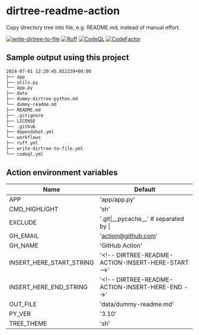 # dirtree-readme-action

Copy directory tree into file, e.g. README.md, instead of manual effort.

[![write-dirtree-to-file](https://github.com/qte77/dirtree-readme-action/actions/workflows/write-dirtree-to-file.yml/badge.svg)](https://github.com/qte77/dirtree-readme-action/actions/workflows/write-dirtree-to-file.yml)
[![Ruff](https://github.com/qte77/dirtree-readme-action/actions/workflows/ruff.yml/badge.svg)](https://github.com/qte77/dirtree-readme-action/actions/workflows/ruff.yml)
[![CodeQL](https://github.com/qte77/dirtree-readme-action/actions/workflows/codeql.yml/badge.svg)](https://github.com/qte77/dirtree-readme-action/actions/workflows/codeql.yml)
[![CodeFactor](https://www.codefactor.io/repository/github/qte77/dirtree-readme-action/badge)](https://www.codefactor.io/repository/github/qte77/dirtree-readme-action)

## Sample output using this project

<!-- DIRTREE-README-ACTION-INSERT-HERE-START -->
```sh
2024-07-01 12:20:45.852239+00:00
├── app
├── utils.py
└── app.py
├── data
├── dummy-dirtree-python.md
└── dummy-readme.md
├── README.md
├── .gitignore
├── LICENSE
└── .github
├── dependabot.yml
└── workflows
├── ruff.yml
├── write-dirtree-to-file.yml
└── codeql.yml
```
<!-- DIRTREE-README-ACTION-INSERT-HERE-END -->

## Action environment variables

| Name | Default |
| - | - |
| APP | 'app/app.py' |
| CMD_HIGHLIGHT | 'sh' |
| EXCLUDE | '.git\|\_\_pycache\_\_' # separated by \| |
| GH_EMAIL | 'action@github.com' |
| GH_NAME | 'GitHub Action' |
| INSERT_HERE_START_STRING | '<\!-- DIRTREE-README-ACTION-INSERT-HERE-START -->' |
| INSERT_HERE_END_STRING | '<\!-- DIRTREE-README-ACTION-INSERT-HERE-END -->' |
| OUT_FILE | 'data/dummy-readme.md' |
| PY_VER | '3.10' |
| TREE_THEME | 'sh' |
